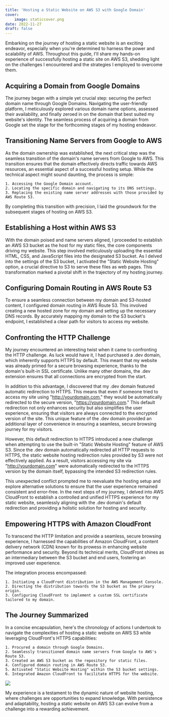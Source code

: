 ```yaml
---
title: 'Hosting a Static Website on AWS S3 with Google Domain'
cover:
    image: staticcover.png
date: 2022-11-27
draft: false
---
```


Embarking on the journey of hosting a static website is an exciting endeavor, especially when you're determined to harness the power and scalability of AWS. Throughout this guide, I'll share my hands-on experience of successfully hosting a static site on AWS S3, shedding light on the challenges I encountered and the strategies I employed to overcome them.

## Acquiring a Domain from Google Domains

The journey began with a simple yet crucial step: securing the perfect domain name through Google Domains. Navigating the user-friendly platform, I meticulously explored various domain name options, assessed their availability, and finally zeroed in on the domain that best suited my website's identity. The seamless process of acquiring a domain from Google set the stage for the forthcoming stages of my hosting endeavor.

## Transitioning Name Servers from Google to AWS

As the domain ownership was established, the next critical step was the seamless transition of the domain's name servers from Google to AWS. This transition ensures that the domain effectively directs traffic towards AWS resources, an essential aspect of a successful hosting setup. While the technical aspect might sound daunting, the process is simple:

    1. Accessing the Google Domain account.
    2. Locating the specific domain and navigating to its DNS settings.
    3. Replacing the existing name server addresses with those provided by AWS Route 53.

By completing this transition with precision, I laid the groundwork for the subsequent stages of hosting on AWS S3.

## Establishing a Host within AWS S3

With the domain poised and name servers aligned, I proceeded to establish an AWS S3 bucket as the host for my static files, the core components driving my website. This step involved meticulously uploading the essential HTML, CSS, and JavaScript files into the designated S3 bucket. As I delved into the settings of the S3 bucket, I activated the "Static Website Hosting" option, a crucial directive to S3 to serve these files as web pages. This transformation marked a pivotal shift in the trajectory of my hosting journey.

## Configuring Domain Routing in AWS Route 53

To ensure a seamless connection between my domain and S3-hosted content, I configured domain routing in AWS Route 53. This involved creating a new hosted zone for my domain and setting up the necessary DNS records. By accurately mapping my domain to the S3 bucket's endpoint, I established a clear path for visitors to access my website.

## Confronting the HTTP Challenge

My journey encountered an interesting twist when it came to confronting the HTTP challenge. As luck would have it, I had purchased a .dev domain, which inherently supports HTTPS by default. This meant that my website was already primed for a secure browsing experience, thanks to the domain's built-in SSL certificate. Unlike many other domains, the .dev extension ensures that all connections are encrypted from the start.

In addition to this advantage, I discovered that my .dev domain featured automatic redirection to HTTPS. This means that even if someone tried to access my site using "http://yourdomain.com," they would be automatically redirected to the secure version, "https://yourdomain.com." This default redirection not only enhances security but also simplifies the user experience, ensuring that visitors are always connected to the encrypted version of the site. This unique feature of the .dev domain provided an additional layer of convenience in ensuring a seamless, secure browsing journey for my visitors.

However, this default redirection to HTTPS introduced a new challenge when attempting to use the built-in "Static Website Hosting" feature of AWS S3. Since the .dev domain automatically redirected all HTTP requests to HTTPS, the static website hosting redirection rules provided by S3 were not effectively applied. As a result, visitors accessing my site via "http://yourdomain.com" were automatically redirected to the HTTPS version by the domain itself, bypassing the intended S3 redirection rules.

This unexpected conflict prompted me to reevaluate the hosting setup and explore alternative solutions to ensure that the user experience remained consistent and error-free. In the next steps of my journey, I delved into AWS CloudFront to establish a controlled and unified HTTPS experience for my static website, seamlessly aligning with the .dev domain's default redirection and providing a holistic solution for hosting and security.

## Empowering HTTPS with Amazon CloudFront

To transcend the HTTP limitation and provide a seamless, secure browsing experience, I harnessed the capabilities of Amazon CloudFront, a content delivery network (CDN) known for its prowess in enhancing website performance and security. Beyond its technical merits, CloudFront shines as an intermediary between the S3 bucket and end users, fostering an improved user experience.

The integration process encompassed:

    1. Initiating a CloudFront distribution in the AWS Management Console.
    2. Directing the distribution towards the S3 bucket as the primary origin.
    3. Configuring CloudFront to implement a custom SSL certificate tailored to my domain.

## The Journey Summarized

In a concise encapsulation, here's the chronology of actions I undertook to navigate the complexities of hosting a static website on AWS S3 while leveraging CloudFront's HTTPS capabilities:

    1. Procured a domain through Google Domains.
    2. Seamlessly transitioned domain name servers from Google to AWS's Route 53.
    3. Created an AWS S3 bucket as the repository for static files.
    4. Configured domain routing in AWS Route 53.
    5. Activated "Static Website Hosting" within the S3 bucket settings.
    6. Integrated Amazon CloudFront to facilitate HTTPS for the website.

![](/staticsite.png)


My experience is a testament to the dynamic nature of website hosting, where challenges are opportunities to expand knowledge. With persistence and adaptability, hosting a static website on AWS S3 can evolve from a challenge into a rewarding achievement.